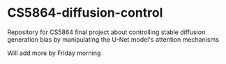 # CS5864-diffusion-control
Repository for CS5864 final project about controlling stable diffusion generation bias by manipulating the U-Net model's attention mechanisms



Will add more by Friday morning
